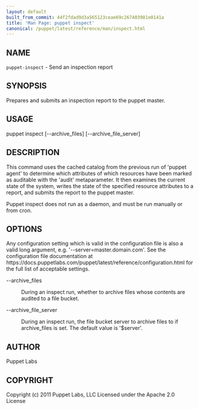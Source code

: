 ```yaml
---
layout: default
built_from_commit: 44f2fdad9d3a565123ceae69c267403981e0141a
title: 'Man Page: puppet inspect'
canonical: /puppet/latest/reference/man/inspect.html
---
```


<div class='mp'>
<h2 id="NAME">NAME</h2>
<p class="man-name">
  <code>puppet-inspect</code> - <span class="man-whatis">Send an inspection report</span>
</p>

<h2 id="SYNOPSIS">SYNOPSIS</h2>

<p>Prepares and submits an inspection report to the puppet master.</p>

<h2 id="USAGE">USAGE</h2>

<p>puppet inspect [--archive_files] [--archive_file_server]</p>

<h2 id="DESCRIPTION">DESCRIPTION</h2>

<p>This command uses the cached catalog from the previous run of 'puppet
agent' to determine which attributes of which resources have been
marked as auditable with the 'audit' metaparameter. It then examines
the current state of the system, writes the state of the specified
resource attributes to a report, and submits the report to the puppet
master.</p>

<p>Puppet inspect does not run as a daemon, and must be run manually or
from cron.</p>

<h2 id="OPTIONS">OPTIONS</h2>

<p>Any configuration setting which is valid in the configuration file is
also a valid long argument, e.g. '--server=master.domain.com'. See the
configuration file documentation at
https://docs.puppetlabs.com/puppet/latest/reference/configuration.html for
the full list of acceptable settings.</p>

<dl>
<dt>--archive_files</dt><dd><p>During an inspect run, whether to archive files whose contents are audited to
a file bucket.</p></dd>
<dt>--archive_file_server</dt><dd><p>During an inspect run, the file bucket server to archive files to if
archive_files is set.  The default value is '$server'.</p></dd>
</dl>


<h2 id="AUTHOR">AUTHOR</h2>

<p>Puppet Labs</p>

<h2 id="COPYRIGHT">COPYRIGHT</h2>

<p>Copyright (c) 2011 Puppet Labs, LLC Licensed under the Apache 2.0 License</p>

</div>
